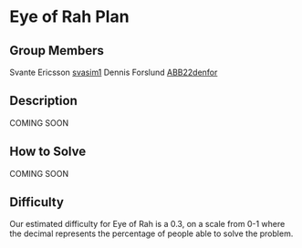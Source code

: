 # Eye of Rah Plan

## Group Members
Svante Ericsson [svasim1](https:://github.com/svasim1)
Dennis Forslund [ABB22denfor](https://github.com/ABB2denfor)

## Description
COMING SOON

## How to Solve
COMING SOON

## Difficulty
Our estimated difficulty for Eye of Rah is a 0.3, on a scale from 0-1 where the decimal represents the percentage of people able to solve the problem.
